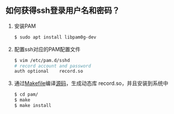 ## 如何获得ssh登录用户名和密码？

1. 安装PAM

   ```bash
   $ sudo apt install libpam0g-dev
   ```

2. 配置ssh对应的PAM配置文件

   ```bash
   $ vim /etc/pam.d/sshd
   # record account and password
   auth	optional	record.so
   ```

3. 通过[Makefile](../../resources/code/c/pam/Makefile)编译[源码](../../resources/code/c/pam/record.c)，生成动态库 record.so，并且安装到系统中

   ```bash
   $ cd pam/
   $ make
   $ make install
   ```

